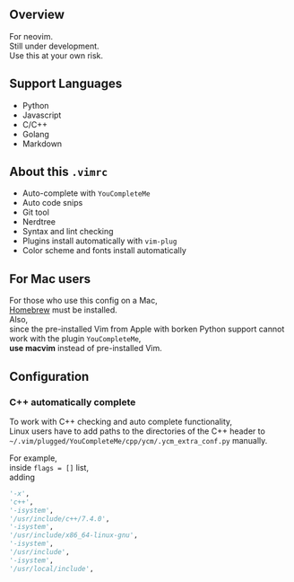 ## Overview
For neovim.  
Still under development.  
Use this at your own risk.  

## Support Languages
* Python
* Javascript
* C/C++
* Golang
* Markdown

## About this `.vimrc`
* Auto-complete with `YouCompleteMe`
* Auto code snips
* Git tool
* Nerdtree
* Syntax and lint checking
* Plugins install automatically with `vim-plug`
* Color scheme and fonts install automatically

## For Mac users
For those who use this config on a Mac,  
[Homebrew](http://brew.sh/) must be installed.  
Also,  
since the pre-installed Vim from Apple with borken Python support cannot work with the plugin `YouCompleteMe`,  
**use macvim** instead of pre-installed Vim.

## Configuration
### C++ automatically complete
To work with C++ checking and auto complete functionality,  
Linux users have to add paths to the directories of the C++ header to `~/.vim/plugged/YouCompleteMe/cpp/ycm/.ycm_extra_conf.py` manually.  
  
For example,  
inside `flags = []` list,  
adding  

```py
'-x',
'c++',
'-isystem',
'/usr/include/c++/7.4.0',
'-isystem',
'/usr/include/x86_64-linux-gnu',
'-isystem',
'/usr/include',
'-isystem',
'/usr/local/include',
```
